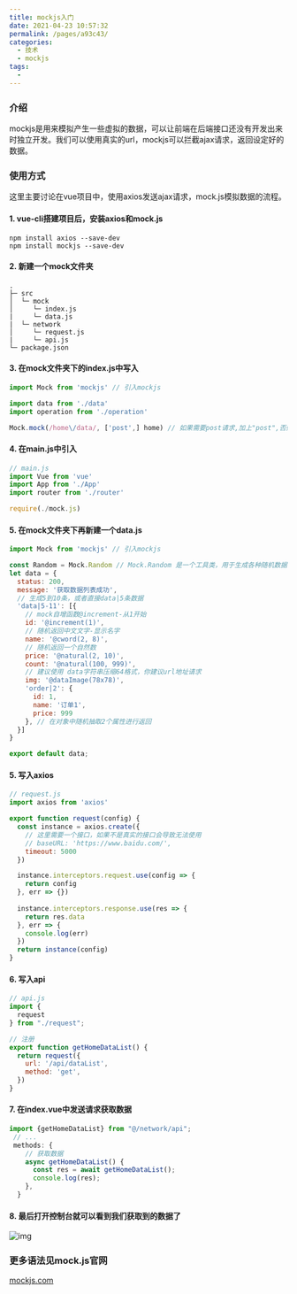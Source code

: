 ```yaml
---
title: mockjs入门
date: 2021-04-23 10:57:32
permalink: /pages/a93c43/
categories:
  - 技术
  - mockjs
tags:
  - 
---
```

### 介绍

mockjs是用来模拟产生一些虚拟的数据，可以让前端在后端接口还没有开发出来时独立开发。我们可以使用真实的url，mockjs可以拦截ajax请求，返回设定好的数据。

### 使用方式

这里主要讨论在vue项目中，使用axios发送ajax请求，mock.js模拟数据的流程。

#### 1. vue-cli搭建项目后，安装axios和mock.js

```shell
npm install axios --save-dev
npm install mockjs --save-dev
```

#### 2. 新建一个mock文件夹

```text
.
├─ src
│  └─ mock
│     └─ index.js
|     └─ data.js
|  └─ network
│     └─ request.js
|     └─ api.js
└─ package.json
```

#### 3. 在mock文件夹下的index.js中写入

```js
import Mock from 'mockjs' // 引入mockjs

import data from './data'
import operation from './operation'

Mock.mock(/home\/data/, ['post',] home) // 如果需要post请求,加上"post",否则默认get请求
```

#### 4. 在main.js中引入

```js
// main.js
import Vue from 'vue'
import App from './App'
import router from './router'

require(./mock.js)
```

#### 5. 在mock文件夹下再新建一个data.js

```js
import Mock from 'mockjs' // 引入mockjs

const Random = Mock.Random // Mock.Random 是一个工具类，用于生成各种随机数据
let data = {
  status: 200,
  message: '获取数据列表成功',
  // 生成5到10条，或者直接data|5条数据
  'data|5-11': [{
    // mock自增函数@increment-从1开始
    id: '@increment(1)',
    // 随机返回中文文字-显示名字
    name: '@cword(2, 8)',
    // 随机返回一个自然数
    price: '@natural(2, 10)',
    count: '@natural(100, 999)',
    // 建议使用 data字符串压缩64格式，你建议url地址请求
    img: '@dataImage(78x78)',
    'order|2': {
      id: 1,
      name: '订单1',
      price: 999
    }, // 在对象中随机抽取2个属性进行返回
  }]
}

export default data;

```

#### 5. 写入axios

```js
// request.js
import axios from 'axios'

export function request(config) {
  const instance = axios.create({
    // 这里需要一个接口，如果不是真实的接口会导致无法使用
    // baseURL: 'https://www.baidu.com/', 
    timeout: 5000
  })

  instance.interceptors.request.use(config => {
    return config
  }, err => {})
  
  instance.interceptors.response.use(res => {
    return res.data
  }, err => {
    console.log(err)
  })
  return instance(config)
}
```

#### 6. 写入api

```js
// api.js
import {
  request
} from "./request";

// 注册
export function getHomeDataList() {
  return request({
    url: '/api/dataList',
    method: 'get',
  })
}
```

#### 7. 在index.vue中发送请求获取数据

```js
import {getHomeDataList} from "@/network/api"; 
 // ...
 methods: {
    // 获取数据
    async getHomeDataList() {
      const res = await getHomeDataList();
      console.log(res);
    },
  }
```

#### 8. 最后打开控制台就可以看到我们获取到的数据了

![img](/blog/images/060.png)

### 更多语法见mock.js官网

[mockjs.com](http://mockjs.com/examples.html)